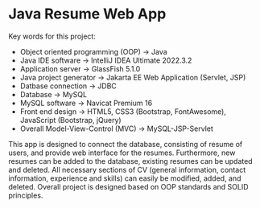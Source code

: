 # Java Resume Web App

Key words for this project:
- Object oriented programming (OOP) -> Java
- Java IDE software -> IntelliJ IDEA Ultimate 2022.3.2
- Application server -> GlassFish 5.1.0
- Java project generator -> Jakarta EE Web Application (Servlet, JSP)
- Datbase connection -> JDBC
- Database -> MySQL
- MySQL software -> Navicat Premium 16
- Front end design -> HTML5, CSS3 (Bootstrap, FontAwesome), JavaScript (Bootstrap, jQuery)
- Overall Model-View-Control (MVC) -> MySQL-JSP-Servlet

This app is designed to connect the database, consisting of resume of users, and provide web interface for the resumes. Furthermore, new resumes can be added to the database, existing resumes can be updated and deleted. All necessary sections of CV (general information, contact information, experience and skills) can easily be modified, added, and deleted. Overall project is designed based on OOP standards and SOLID principles.
